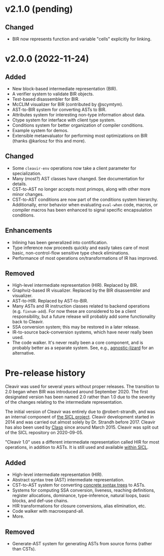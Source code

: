 # v2.1.0 (pending)

## Changed
* BIR now represents function and variable "cells" explicitly for linking.

# v2.0.0 (2022-11-24)

## Added
* New block-based intermediate representation (BIR).
* A verifier system to validate BIR objects.
* Test-based disassembler for BIR.
* McCLIM visualizer for BIR (contributed by @scymtym).
* AST-to-BIR system for converting ASTs to BIR.
* Attributes system for interesting non-type information about data.
* Ctype system for interface with client type system.
* Conditions system for better organization of compiler conditions.
* Example system for demos.
* Extensible metaevaluator for performing most optimizations on BIR (thanks @karlosz for this and more).

## Changed
* Some `cleavir-env` operations now take a client parameter for specialization.
* Many (most?) AST classes have changed. See documentation for details.
* CST-to-AST no longer accepts most primops, along with other more minor changes.
* CST-to-AST conditions are now part of the conditions system hierarchy. Additionally, error behavior when evaluating `eval-when` code, macros, or compiler macros has been enhanced to signal specific encapsulation conditions.

## Enhancements
* Inlining has been generalized into contification.
* Type inference now proceeds quickly and easily takes care of most basic, non-control-flow sensitive type check eliminations.
* Performance of most operations on/transformations of IR has improved.

## Removed
* High-level intermediate representation (HIR). Replaced by BIR.
* Graphviz-based IR visualizer. Replaced by the BIR disassembler and visualizer.
* AST-to-HIR. Replaced by AST-to-BIR.
* Many ASTs and IR instruction classes related to backend operations (e.g. `fixnum-add`). For now these are considered to be a client responsibility, but a future release will probably add some functionality back to Cleavir.
* SSA conversion system; this may be restored in a later release.
* IR-to-source back-conversion systems, which have never really been used.
* The code walker. It's never really been a core component, and is probably better as a separate system. See, e.g., [agnostic-lizard](https://gitlab.common-lisp.net/mraskin/agnostic-lizard) for an alternative.

# Pre-release history

Cleavir was used for several years without proper releases. The transition to 2.0 began when BIR was introduced around September 2020. The first designated version has been named 2.0 rather than 1.0 due to the severity of the changes relating to the intermediate representation.

The initial version of Cleavir was entirely due to @robert-strandh, and was an internal component of [the SICL project](https://github.com/robert-strandh/SICL). Cleavir development started in 2014 and was carried out almost solely by Dr. Strandh before 2017. Cleavir has also been used by [Clasp](https://github.com/clasp-developers-clasp) since around March 2015. Cleavir was split out of the SICL repository on 2020-09-05.

"Cleavir 1.0" uses a different intermediate representation called HIR for most operations, in addition to ASTs. It is still used and available [within SICL](https://github.com/robert-strandh/SICL/tree/master/Code/Cleavir).

## Added
* High-level intermediate representation (HIR).
* Abstract syntax tree (AST) intermediate representation.
* CST-to-AST system for converting [concrete syntax trees](https://github.com/s-expressionists/Concrete-Syntax-Tree) to ASTs.
* Systems for computing SSA conversion, liveness, reaching definitions, register allocations, dominance, type-inference, natural loops, basic blocks, and def-use chains.
* HIR transformations for closure conversions, alias elimination, etc.
* Code walker with macroexpand-all.
* More.

## Removed
* Generate-AST system for generating ASTs from source forms (rather than CSTs).
